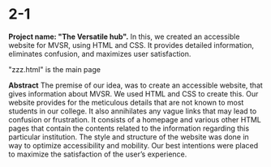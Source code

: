 # 2-1
**Project name: "The Versatile hub".**
In this, we created an accessible website for MVSR, using HTML and CSS. It provides detailed information, eliminates confusion, and maximizes user satisfaction.

"zzz.html" is the main page

**Abstract**
The premise of our idea, was to create an accessible website, that gives information about MVSR. We used HTML and CSS to create this. Our website provides for the meticulous details that are not known to most students in our college. It also annihilates any vague links that may lead to confusion or frustration. It consists of a homepage and various other HTML pages that contain the contents related to the information regarding this particular institution. The style and structure of the website was done in way to optimize accessibility and mobility. Our best intentions were placed to maximize the satisfaction of the user’s experience. 
